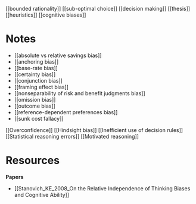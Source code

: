 [[bounded rationality]]
[[sub-optimal choice]]
[[decision making]]
[[thesis]]
[[heuristics]]
[[cognitive biases]]

# Notes
- [[absolute vs relative savings bias]]
- [[anchoring bias]]
- [[base-rate bias]]
- [[certainty bias]]
- [[conjunction bias]]
- [[framing effect bias]]
- [[nonseparability of risk and benefit judgments bias]]
- [[omission bias]]
- [[outcome bias]]
- [[reference-dependent  preferences bias]]
- [[sunk cost fallacy]]


[[Overconfidence]]
[[Hindsight bias]]
[[Inefficient use of decision rules]]
[[Statistical reasoning errors]]
[[Motivated reasoning]]


# Resources
**Papers**
- [[Stanovich_KE_2008_On the Relative Independence of Thinking Biases and Cognitive Ability]]